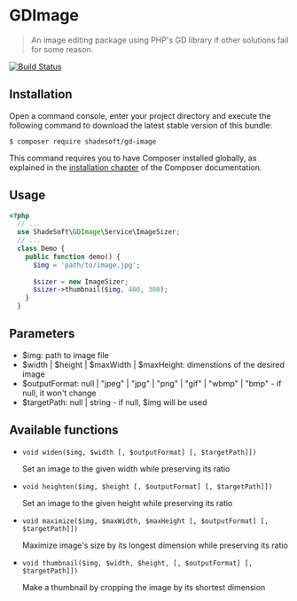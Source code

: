 # GDImage

> An image editing package using PHP's GD library if other solutions fail for some reason.

[![Build Status](https://travis-ci.org/ShadeSoft/GDImage.svg?branch=master)](https://travis-ci.org/ShadeSoft/GDImage)

## Installation

Open a command console, enter your project directory and execute the
following command to download the latest stable version of this bundle:

```console
$ composer require shadesoft/gd-image
```

This command requires you to have Composer installed globally, as explained
in the [installation chapter](https://getcomposer.org/doc/00-intro.md)
of the Composer documentation.

## Usage

```php
<?php
  // ...
  use ShadeSoft\GDImage\Service\ImageSizer;
  // ...
  class Demo {
    public function demo() {
      $img = 'path/to/image.jpg';
    
      $sizer = new ImageSizer;
      $sizer->thumbnail($img, 400, 300);
    }
  }
```
## Parameters

- $img: path to image file
- $width | $height | $maxWidth | $maxHeight: dimenstions of the desired image
- $outputFormat: null | "jpeg" | "jpg" | "png" | "gif" | "wbmp" | "bmp" - if null, it won't change
- $targetPath: null | string - if null, $img will be used

## Available functions

- `void widen($img, $width [, $outputFormat] [, $targetPath]])`

  Set an image to the given width while preserving its ratio
  
- `void heighten($img, $height [, $outputFormat] [, $targetPath]])`

  Set an image to the given height while preserving its ratio
  
- `void maximize($img, $maxWidth, $maxHeight [, $outputFormat] [, $targetPath]])`

  Maximize image's size by its longest dimension while preserving its ratio
  
- `void thumbnail($img, $width, $height, [, $outputFormat] [, $targetPath]])`

  Make a thumbnail by cropping the image by its shortest dimension
